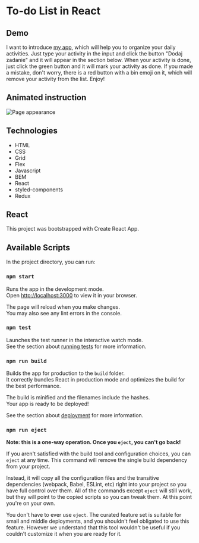 # To-do List in React
## Demo
I want to introduce [my app](https://karyna99.github.io/to-do-list-react/), which will help you to organize your daily activities. Just type your activity in the input and click the button "Dodaj zadanie" and it will appear in the section below. When your activity is done, just click the green button and it will mark your activity as done. If you made a mistake, don't worry, there is a red button with a bin emoji on it, which will remove your activity from the list. Enjoy!
## Animated instruction
![Page appearance](https://i.ibb.co/fdstKJT/to-do-list.gif)
## Technologies
- HTML
- CSS
- Grid
- Flex
- Javascript
- BEM
- React
- styled-components
- Redux
## React
This project was bootstrapped with Create React App.

## Available Scripts

In the project directory, you can run:

### `npm start`

Runs the app in the development mode.\
Open [http://localhost:3000](http://localhost:3000) to view it in your browser.

The page will reload when you make changes.\
You may also see any lint errors in the console.

### `npm test`

Launches the test runner in the interactive watch mode.\
See the section about [running tests](https://facebook.github.io/create-react-app/docs/running-tests) for more information.

### `npm run build`

Builds the app for production to the `build` folder.\
It correctly bundles React in production mode and optimizes the build for the best performance.

The build is minified and the filenames include the hashes.\
Your app is ready to be deployed!

See the section about [deployment](https://facebook.github.io/create-react-app/docs/deployment) for more information.

### `npm run eject`

**Note: this is a one-way operation. Once you `eject`, you can't go back!**

If you aren't satisfied with the build tool and configuration choices, you can `eject` at any time. This command will remove the single build dependency from your project.

Instead, it will copy all the configuration files and the transitive dependencies (webpack, Babel, ESLint, etc) right into your project so you have full control over them. All of the commands except `eject` will still work, but they will point to the copied scripts so you can tweak them. At this point you're on your own.

You don't have to ever use `eject`. The curated feature set is suitable for small and middle deployments, and you shouldn't feel obligated to use this feature. However we understand that this tool wouldn't be useful if you couldn't customize it when you are ready for it.

